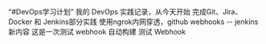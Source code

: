 “#DevOps学习计划”
我的 DevOps 实践记录，从今天开始
完成Git、Jira、Docker 和 Jenkins部分实践
使用ngrok内网穿透，github webhooks -- jenkins
新内容
这是一次测试 webhook 自动构建
测试 Webhook
